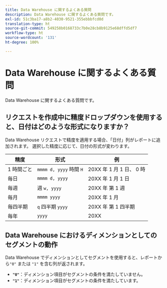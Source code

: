 ```yaml
---
title: Data Warehouse に関するよくある質問
description: Data Warehouse に関するよくある質問です。
exl-id: 51c3ba17-a8b2-4030-9521-355ebbbfcd0d
translation-type: ht
source-git-commit: 549258b0168733c7b0e28cb8b9125e68dffd5df7
workflow-type: ht
source-wordcount: '131'
ht-degree: 100%

---
```


# Data Warehouse に関するよくある質問

Data Warehouse に関するよくある質問です。

## リクエストを作成中に精度ドロップダウンを使用すると、日付はどのような形式になりますか？

Data Warehouse リクエストで精度を適用する場合、「日付」列がレポートに追加されます。 選択した精度に応じて、日付の形式が変わります。

| 精度 | 形式 | 例 |
| --- | --- | --- |
| 1 時間ごと | `mmmm d, yyyy` 時間 `H` | 20XX 年 1 月 1 日、 0 時 |
| 毎日 | `mmmm d, yyyy` | 20XX 年 1 月 1 日 |
| 毎週 | 週 `w, yyyy` | 20XX 年 第 1 週 |
| 毎月 | `mmmm yyyy` | 20XX 年 1 月 |
| 毎四半期 | `q` 四半期 `yyyy` | 20XX 年 第 1 四半期 |
| 毎年 | `yyyy` | 20XX |

## Data Warehouse におけるディメンションとしてのセグメントの動作

Data Warehouse でディメンションとしてセグメントを使用すると、レポートから`"0"` または `"1"` を含む列が返されます。

* **`"0"`**：ディメンション項目がセグメントの条件を満たしていません。
* **`"1"`**：ディメンション項目がセグメントの条件を満たしています。
